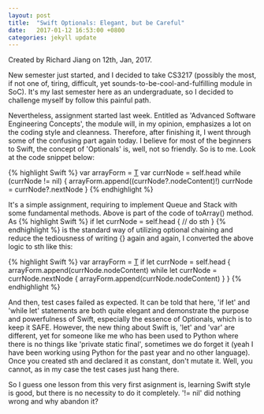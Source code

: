 ```yaml
---
layout: post
title:  "Swift Optionals: Elegant, but be Careful"
date:   2017-01-12 16:53:00 +0800
categories: jekyll update
---
```


Created by Richard Jiang on 12th, Jan, 2017. 

New semester just started, and I decided to take CS3217 (possibly the most, if not one of, tiring, difficult, yet sounds-to-be-cool-and-fulfilling module in SoC). It's my last semester here as an undergraduate, so I decided to challenge myself by follow this painful path.

Nevertheless, assignment started last week. Entitled as 'Advanced Software Engineering Concepts', the module will, in my opinion, emphasizes a lot on the coding style and cleanness. Therefore, after finishing it, I went through some of the confusing part again today. I believe for most of the beginners to Swift, the concept of 'Optionals' is, well, not so friendly. So is to me. Look at the code snippet below:

{% highlight Swift %}
var arrayForm = [T]()
var currNode = self.head
while (currNode != nil) {
    arrayForm.append((currNode?.nodeContent)!)
    currNode = currNode?.nextNode
}
{% endhighlight %}

It's a simple assignment, requiring to implement Queue and Stack with some fundamental methods. Above is part of the code of toArray() method. As 
{% highlight Swift %}
if let currNode = self.head {
	// do sth
}
{% endhighlight %}
is the standard way of utilizing optional chaining and reduce the tediousness of writing {} again and again, I converted the above logic to sth like this:

{% highlight Swift %}
var arrayForm = [T]()
if let currNode = self.head {
	arrayForm.append(currNode.nodeContent)
	while let currNode = currNode.nextNode {
		arrayForm.append(currNode.nodeContent)
	}
}
{% endhighlight %}

And then, test cases failed as expected. It can be told that here, 'if let' and 'while let' statements are both quite elegant and demonstrate the purpose and powerfulness of Swift, especially the essence of Optionals, which is to keep it SAFE. However, the new thing about Swift is, 'let' and 'var' are different, yet for someone like me who has been used to Python where there is no things like 'private static final', sometimes we do forget it (yeah I have been working using Python for the past year and no other language). Once you created sth and declared it as constant, don't mutate it. Well, you cannot, as in my case the test cases just hang there.

So I guess one lesson from this very first asignment is, learning Swift style is good, but there is no necessity to do it completely. '!= nil' did nothing wrong and why abandon it?